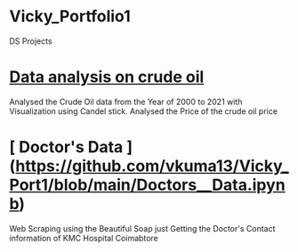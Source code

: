 # Vicky_Portfolio1
DS Projects

# [Data analysis on crude oil](https://github.com/vkuma13/Vicky_Port1/blob/main/Crude_oil.ipynb)
Analysed the Crude Oil data from the Year of 2000 to 2021 with Visualization using Candel stick.
Analysed the Price of the crude oil price 

# [ Doctor's Data ] (https://github.com/vkuma13/Vicky_Port1/blob/main/Doctors__Data.ipynb)
Web Scraping using the Beautiful Soap just Getting the Doctor's Contact information of KMC Hospital Coimabtore
